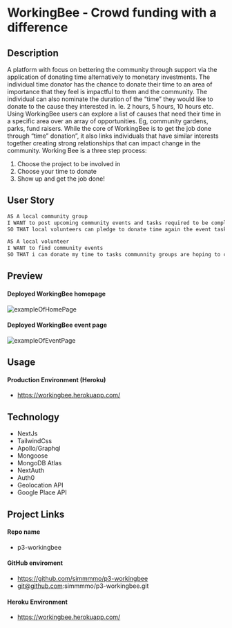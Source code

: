 # WorkingBee - Crowd funding with a difference

## Description

A platform with focus on bettering the community through support via the application of donating time alternatively to monetary investments. The individual time donator has the chance to donate their time to an area of importance that they feel is impactful to them and the community.
The individual can also nominate the duration of the “time” they would like to donate to the cause they interested in. Ie. 2 hours, 5 hours, 10 hours etc.
Using WorkingBee users can explore a list of causes that need their time in a specific area over an array of opportunities. Eg, community gardens, parks, fund raisers.
While the core of WorkingBee is to get the job done through “time” donation”, it also links individuals that have similar interests together creating strong relationships that can impact change in the community.
Working Bee is a three step process:

1. Choose the project to be involved in
2. Choose your time to donate
3. Show up and get the job done!

## User Story

```md
AS A local community group
I WANT to post upcoming community events and tasks required to be completed
SO THAT local volunteers can pledge to donate time again the event tasks

AS A local volunteer
I WANT to find community events
SO THAT i can donate my time to tasks communnity groups are hoping to complete
```

## Preview

#### Deployed WorkingBee homepage

![exampleOfHomePage](https://s3.ap-southeast-2.amazonaws.com/testenv.com.au/bootcamp/working-bee/workingbee-home.jpg)

#### Deployed WorkingBee event page

![exampleOfEventPage](https://s3.ap-southeast-2.amazonaws.com/testenv.com.au/bootcamp/working-bee/workingbee-event.jpg)

## Usage

#### Production Environment (Heroku)

- https://workingbee.herokuapp.com/

## Technology

- NextJs
- TailwindCss
- Apollo/Graphql
- Mongoose
- MongoDB Atlas
- NextAuth
- Auth0
- Geolocation API
- Google Place API

## Project Links

#### Repo name

- p3-workingbee

#### GitHub enviroment

- https://github.com/simmmmo/p3-workingbee
- git@github.com:simmmmo/p3-workingbee.git

#### Heroku Environment

- https://workingbee.herokuapp.com/
